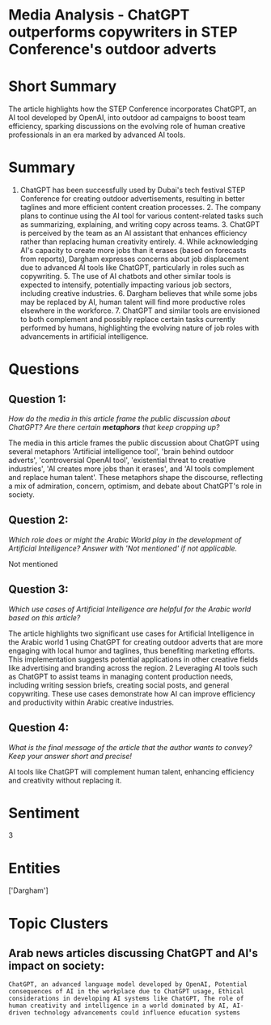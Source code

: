 # Media Analysis - ChatGPT outperforms copywriters in STEP Conference's outdoor adverts

# Short Summary
The article highlights how the STEP Conference incorporates ChatGPT, an AI tool developed by OpenAI, into outdoor ad campaigns to boost team efficiency, sparking discussions on the evolving role of human creative professionals in an era marked by advanced AI tools.

# Summary
1. ChatGPT has been successfully used by Dubai's tech festival STEP Conference for creating outdoor advertisements, resulting in better taglines and more efficient content creation processes. 2. The company plans to continue using the AI tool for various content-related tasks such as summarizing, explaining, and writing copy across teams. 3. ChatGPT is perceived by the team as an AI assistant that enhances efficiency rather than replacing human creativity entirely. 4. While acknowledging AI's capacity to create more jobs than it erases (based on forecasts from reports), Dargham expresses concerns about job displacement due to advanced AI tools like ChatGPT, particularly in roles such as copywriting. 5. The use of AI chatbots and other similar tools is expected to intensify, potentially impacting various job sectors, including creative industries. 6. Dargham believes that while some jobs may be replaced by AI, human talent will find more productive roles elsewhere in the workforce. 7. ChatGPT and similar tools are envisioned to both complement and possibly replace certain tasks currently performed by humans, highlighting the evolving nature of job roles with advancements in artificial intelligence.

# Questions
## Question 1:
*How do the media in this article frame the public discussion about ChatGPT? Are there certain **metaphors** that keep cropping up?*

The media in this article frames the public discussion about ChatGPT using several metaphors 'Artificial intelligence tool', 'brain behind outdoor adverts', 'controversial OpenAI tool', 'existential threat to creative industries', 'AI creates more jobs than it erases', and 'AI tools complement and replace human talent'. These metaphors shape the discourse, reflecting a mix of admiration, concern, optimism, and debate about ChatGPT's role in society.
## Question 2:
*Which role does or might the Arabic World play in the development of Artificial Intelligence? Answer with 'Not mentioned' if not applicable.*

Not mentioned
## Question 3:
*Which use cases of Artificial Intelligence are helpful for the Arabic world based on this article?*

The article highlights two significant use cases for Artificial Intelligence in the Arabic world 1 using ChatGPT for creating outdoor adverts that are more engaging with local humor and taglines, thus benefiting marketing efforts. This implementation suggests potential applications in other creative fields like advertising and branding across the region. 2 Leveraging AI tools such as ChatGPT to assist teams in managing content production needs, including writing session briefs, creating social posts, and general copywriting. These use cases demonstrate how AI can improve efficiency and productivity within Arabic creative industries.
## Question 4:
*What is the final message of the article that the author wants to convey? Keep your answer short and precise!*

AI tools like ChatGPT will complement human talent, enhancing efficiency and creativity without replacing it.

# Sentiment
3

# Entities
['Dargham']

# Topic Clusters
## Arab news articles discussing ChatGPT and AI's impact on society:
	ChatGPT, an advanced language model developed by OpenAI, Potential consequences of AI in the workplace due to ChatGPT usage, Ethical considerations in developing AI systems like ChatGPT, The role of human creativity and intelligence in a world dominated by AI, AI-driven technology advancements could influence education systems

